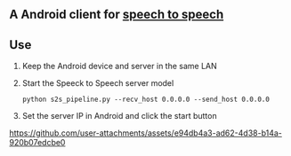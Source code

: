 ## A Android client for [speech to speech](https://github.com/huggingface/speech-to-speech)

## Use

1. Keep the Android device and server in the same LAN
2. Start the Speeck to Speech server model

   ```
   python s2s_pipeline.py --recv_host 0.0.0.0 --send_host 0.0.0.0
   ```
3. Set the server IP in Android and click the start button



https://github.com/user-attachments/assets/e94db4a3-ad62-4d38-b14a-920b07edcbe0

